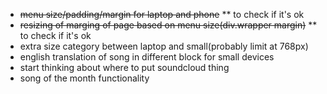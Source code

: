* ~~menu size/padding/margin for laptop and phone~~
** to check if it's ok
* ~~resizing of marging of page based on menu size(div.wrapper margin)~~
** to check if it's ok
* extra size category between laptop and small(probably limit at 768px)
* english translation of song in different block for small devices
* start thinking about where to put soundcloud thing
* song of the month functionality

